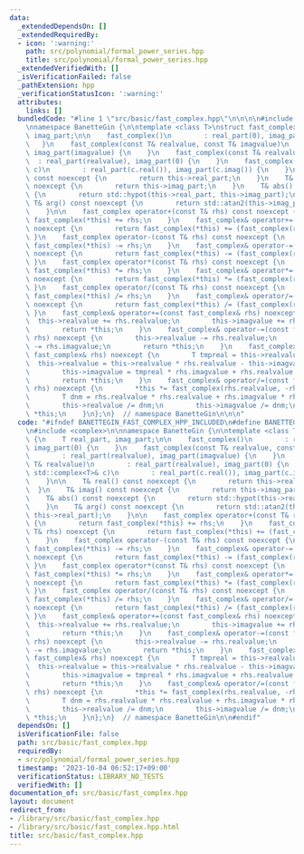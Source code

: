 ```yaml
---
data:
  _extendedDependsOn: []
  _extendedRequiredBy:
  - icon: ':warning:'
    path: src/polynomial/formal_power_series.hpp
    title: src/polynomial/formal_power_series.hpp
  _extendedVerifiedWith: []
  _isVerificationFailed: false
  _pathExtension: hpp
  _verificationStatusIcon: ':warning:'
  attributes:
    links: []
  bundledCode: "#line 1 \"src/basic/fast_complex.hpp\"\n\n\n\n#include <complex>\n\
    \nnamespace BanetteGin {\n\ntemplate <class T>\nstruct fast_complex {\n    T real_part,\
    \ imag_part;\n\n    fast_complex()\n        : real_part(0), imag_part(0) {\n \
    \   }\n    fast_complex(const T& realvalue, const T& imagvalue)\n        : real_part(realvalue),\
    \ imag_part(imagvalue) {\n    }\n    fast_complex(const T& realvalue)\n      \
    \  : real_part(realvalue), imag_part(0) {\n    }\n    fast_complex(const std::complex<T>&\
    \ c)\n        : real_part(c.real()), imag_part(c.imag()) {\n    }\n\n    T& real()\
    \ const noexcept {\n        return this->real_part;\n    }\n    T& imag() const\
    \ noexcept {\n        return this->imag_part;\n    }\n    T& abs() const noexcept\
    \ {\n        return std::hypot(this->real_part, this->imag_part);\n    }\n   \
    \ T& arg() const noexcept {\n        return std::atan2(this->imag_part, this->real_part);\n\
    \    }\n\n    fast_complex operator+(const T& rhs) const noexcept {\n        return\
    \ fast_complex(*this) += rhs;\n    }\n    fast_complex& operator+=(const T& rhs)\
    \ noexcept {\n        return fast_complex(*this) += (fast_complex(rhs));\n   \
    \ }\n    fast_complex operator-(const T& rhs) const noexcept {\n        return\
    \ fast_complex(*this) -= rhs;\n    }\n    fast_complex& operator-=(const T& rhs)\
    \ noexcept {\n        return fast_complex(*this) -= (fast_complex(rhs));\n   \
    \ }\n    fast_complex operator*(const T& rhs) const noexcept {\n        return\
    \ fast_complex(*this) *= rhs;\n    }\n    fast_complex& operator*=(const T& rhs)\
    \ noexcept {\n        return fast_complex(*this) *= (fast_complex(rhs));\n   \
    \ }\n    fast_complex operator/(const T& rhs) const noexcept {\n        return\
    \ fast_complex(*this) /= rhs;\n    }\n    fast_complex& operator/=(const T& rhs)\
    \ noexcept {\n        return fast_complex(*this) /= (fast_complex(rhs));\n   \
    \ }\n    fast_complex& operator+=(const fast_complex& rhs) noexcept {\n      \
    \  this->realvalue += rhs.realvalue;\n        this->imagvalue += rhs.imagvalue;\n\
    \        return *this;\n    }\n    fast_complex& operator-=(const fast_complex&\
    \ rhs) noexcept {\n        this->realvalue -= rhs.realvalue;\n        this->imagvalue\
    \ -= rhs.imagvalue;\n        return *this;\n    }\n    fast_complex& operator*=(const\
    \ fast_complex& rhs) noexcept {\n        T tmpreal = this->realvalue;\n      \
    \  this->realvalue = this->realvalue * rhs.realvalue - this->imagvalue * rhs.imagvalue;\n\
    \        this->imagvalue = tmpreal * rhs.imagvalue + rhs.realvalue * this->imagvalue;\n\
    \        return *this;\n    }\n    fast_complex& operator/=(const fast_complex&\
    \ rhs) noexcept {\n        *this *= fast_complex(rhs.realvalue, -rhs.imagvalue);\n\
    \        T dnm = rhs.realvalue * rhs.realvalue + rhs.imagvalue * rhs.imagvalue;\n\
    \        this->realvalue /= dnm;\n        this->imagvalue /= dnm;\n        return\
    \ *this;\n    }\n};\n}  // namespace BanetteGin\n\n\n"
  code: "#ifndef BANETTEGIN_FAST_COMPLEX_HPP_INCLUDED\n#define BANETTEGIN_FAST_COMPLEX_HPP_INCLUDED\n\
    \n#include <complex>\n\nnamespace BanetteGin {\n\ntemplate <class T>\nstruct fast_complex\
    \ {\n    T real_part, imag_part;\n\n    fast_complex()\n        : real_part(0),\
    \ imag_part(0) {\n    }\n    fast_complex(const T& realvalue, const T& imagvalue)\n\
    \        : real_part(realvalue), imag_part(imagvalue) {\n    }\n    fast_complex(const\
    \ T& realvalue)\n        : real_part(realvalue), imag_part(0) {\n    }\n    fast_complex(const\
    \ std::complex<T>& c)\n        : real_part(c.real()), imag_part(c.imag()) {\n\
    \    }\n\n    T& real() const noexcept {\n        return this->real_part;\n  \
    \  }\n    T& imag() const noexcept {\n        return this->imag_part;\n    }\n\
    \    T& abs() const noexcept {\n        return std::hypot(this->real_part, this->imag_part);\n\
    \    }\n    T& arg() const noexcept {\n        return std::atan2(this->imag_part,\
    \ this->real_part);\n    }\n\n    fast_complex operator+(const T& rhs) const noexcept\
    \ {\n        return fast_complex(*this) += rhs;\n    }\n    fast_complex& operator+=(const\
    \ T& rhs) noexcept {\n        return fast_complex(*this) += (fast_complex(rhs));\n\
    \    }\n    fast_complex operator-(const T& rhs) const noexcept {\n        return\
    \ fast_complex(*this) -= rhs;\n    }\n    fast_complex& operator-=(const T& rhs)\
    \ noexcept {\n        return fast_complex(*this) -= (fast_complex(rhs));\n   \
    \ }\n    fast_complex operator*(const T& rhs) const noexcept {\n        return\
    \ fast_complex(*this) *= rhs;\n    }\n    fast_complex& operator*=(const T& rhs)\
    \ noexcept {\n        return fast_complex(*this) *= (fast_complex(rhs));\n   \
    \ }\n    fast_complex operator/(const T& rhs) const noexcept {\n        return\
    \ fast_complex(*this) /= rhs;\n    }\n    fast_complex& operator/=(const T& rhs)\
    \ noexcept {\n        return fast_complex(*this) /= (fast_complex(rhs));\n   \
    \ }\n    fast_complex& operator+=(const fast_complex& rhs) noexcept {\n      \
    \  this->realvalue += rhs.realvalue;\n        this->imagvalue += rhs.imagvalue;\n\
    \        return *this;\n    }\n    fast_complex& operator-=(const fast_complex&\
    \ rhs) noexcept {\n        this->realvalue -= rhs.realvalue;\n        this->imagvalue\
    \ -= rhs.imagvalue;\n        return *this;\n    }\n    fast_complex& operator*=(const\
    \ fast_complex& rhs) noexcept {\n        T tmpreal = this->realvalue;\n      \
    \  this->realvalue = this->realvalue * rhs.realvalue - this->imagvalue * rhs.imagvalue;\n\
    \        this->imagvalue = tmpreal * rhs.imagvalue + rhs.realvalue * this->imagvalue;\n\
    \        return *this;\n    }\n    fast_complex& operator/=(const fast_complex&\
    \ rhs) noexcept {\n        *this *= fast_complex(rhs.realvalue, -rhs.imagvalue);\n\
    \        T dnm = rhs.realvalue * rhs.realvalue + rhs.imagvalue * rhs.imagvalue;\n\
    \        this->realvalue /= dnm;\n        this->imagvalue /= dnm;\n        return\
    \ *this;\n    }\n};\n}  // namespace BanetteGin\n\n#endif"
  dependsOn: []
  isVerificationFile: false
  path: src/basic/fast_complex.hpp
  requiredBy:
  - src/polynomial/formal_power_series.hpp
  timestamp: '2023-10-04 06:52:17+09:00'
  verificationStatus: LIBRARY_NO_TESTS
  verifiedWith: []
documentation_of: src/basic/fast_complex.hpp
layout: document
redirect_from:
- /library/src/basic/fast_complex.hpp
- /library/src/basic/fast_complex.hpp.html
title: src/basic/fast_complex.hpp
---
```

